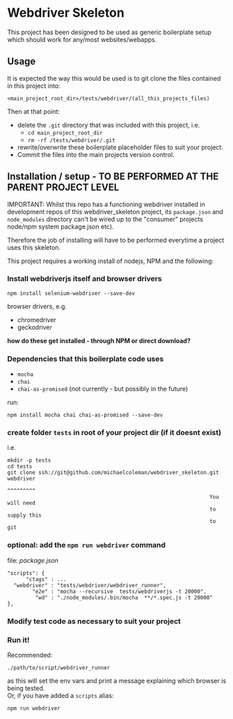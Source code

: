 
Webdriver Skeleton
==================

This project has been designed to be used as generic boilerplate setup which 
should work for any/most websites/webapps.

Usage
-----

It is expected the way this would be used is to git clone the files contained
in this project into:

    <main_project_root_dir>/tests/webdriver/(all_this_projects_files)

Then at that point:

* delete the `.git` directory that was included with this project, i.e.  
    * `cd main_project_root_dir`
    * `rm -rf /tests/webdriver/.git`
* rewrite/overwrite these boilerplate placeholder files to suit your project. 
* Commit the files into the main projects version control.


Installation / setup - TO BE PERFORMED AT THE PARENT PROJECT LEVEL
--------------------

IMPORTANT:
Whilst this repo has a functioning webdriver installed in development repos of
this webdriver_skeleton project, its `package.json` and `node_modules`
directory can't be wired up to the "consumer" projects node/npm system 
package.json etc).

Therefore the job of installing will have to be performed everytime a project
uses this skeleton.

This project requires a working install of nodejs, NPM and the following:

### Install webdriverjs itself and browser drivers

    npm install selenium-webdriver --save-dev
 
browser drivers, e.g.

* chromedriver
* geckodriver 

**how do these get installed - through NPM or direct download?**

### Dependencies that this boilerplate code uses

* `mocha`
* `chai`
* `chai-as-promised`  (not currently - but possibly in the future)

run:

    npm install mocha chai chai-as-promised --save-dev


### create folder `tests` in root of your project dir (if it doesnt exist)  
i.e.

    mkdir -p tests
    cd tests
    git clone ssh://git@github.com/michaelcoleman/webdriver_skeleton.git webdriver
                                                                         ^^^^^^^^^
                                                                     You will need
                                                                     to supply this
                                                                     to git

### optional: add the `npm run webdriver` command

file: *package.json*

    "scripts": {
          "ctags" : ...
      "webdriver" : "tests/webdriver/webdriver_runner",
            "e2e" : "mocha --recursive  tests/webdriverjs -t 20000",
             "wd" : "./node_modules/.bin/mocha  **/*.spec.js -t 20000"
    },


### Modify test code as necessary to suit your project



### Run it!

Recommended:

    ./path/to/script/webdriver_runner

as this will set the env vars and print a message explaining which browser
is being tested.  
Or, if you have added a `scripts` alias:


    npm run webdriver



